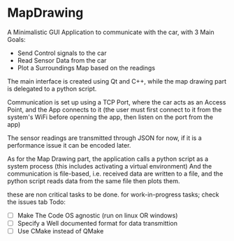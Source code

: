 # MapDrawing

A Minimalistic GUI Application to communicate with the car, with 3 Main Goals:
- Send Control signals to the car
- Read Sensor Data from the car
- Plot a Surroundings Map based on the readings

The main interface is created using Qt and C++, while the map drawing part is delegated to a python script.

Communication is set up using a TCP Port, where the car acts as an Access Point, and the App connects to it
(the user must first connect to it from the system's WiFi before openning the app, then listen on the port from the app)

The sensor readings are transmitted through JSON for now, if it is a performance issue it can be encoded later.

As for the Map Drawing part, the application calls a python script as a system process (this includes activating a virtual environment)
And the communication is file-based, i.e. received data are written to a file, and the python script reads data from the same file then plots them.

these are non critical tasks to be done. for work-in-progress tasks; check the issues tab
Todo:
- [ ] Make The Code OS agnostic (run on linux OR windows)
- [ ] Specify a Well documented format for data transmittion
- [ ] Use CMake instead of QMake
